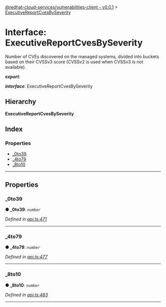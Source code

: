 [@redhat-cloud-services/vulnerabilities-client - v0.0.1](../README.md) > [ExecutiveReportCvesBySeverity](../interfaces/executivereportcvesbyseverity.md)

# Interface: ExecutiveReportCvesBySeverity

Number of CVEs discovered on the managed systems, divided into buckets based on their CVSSv3 score (CVSSv2 is used when CVSSv3 is not available).

*__export__*: 

*__interface__*: ExecutiveReportCvesBySeverity

## Hierarchy

**ExecutiveReportCvesBySeverity**

## Index

### Properties

* [_0to39](executivereportcvesbyseverity.md#_0to39)
* [_4to79](executivereportcvesbyseverity.md#_4to79)
* [_8to10](executivereportcvesbyseverity.md#_8to10)

---

## Properties

<a id="_0to39"></a>

###  _0to39

**● _0to39**: *`number`*

*Defined in [api.ts:471](https://github.com/RedHatInsights/javascript-clients/blob/master/packages/vulnerabilities/api.ts#L471)*

___
<a id="_4to79"></a>

###  _4to79

**● _4to79**: *`number`*

*Defined in [api.ts:477](https://github.com/RedHatInsights/javascript-clients/blob/master/packages/vulnerabilities/api.ts#L477)*

___
<a id="_8to10"></a>

###  _8to10

**● _8to10**: *`number`*

*Defined in [api.ts:483](https://github.com/RedHatInsights/javascript-clients/blob/master/packages/vulnerabilities/api.ts#L483)*

___

